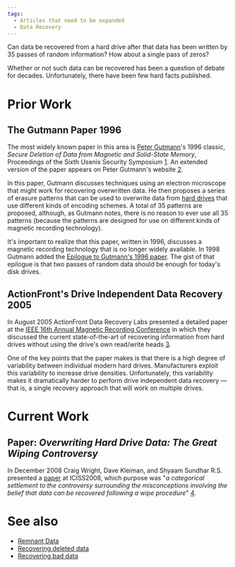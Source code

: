 ```yaml
---
tags:
  - Articles that need to be expanded
  - Data Recovery
---
```

Can data be recovered from a hard drive after that data has been written
by 35 passes of random information? How about a single pass of zeros?

Whether or not such data can be recovered has been a question of debate
for decades. Unfortunately, there have been few hard facts published.

# Prior Work

## The Gutmann Paper 1996

The most widely known paper in this area is [Peter
Gutmann](peter_gutmann.md)'s 1996 classic, *Secure Deletion of
Data from Magnetic and Solid-State Memory*, Proceedings of the Sixth
Usenix Security Symposium
[1](https://www.usenix.org/legacy/publications/library/proceedings/sec96/gutmann.html).
An extended version of the paper appears on Peter Gutmann's website
[2](http://www.cs.auckland.ac.nz/~pgut001/pubs/secure_del.html).

In this paper, Gutmann discusses techniques using an electron microscope
that might work for recovering overwritten data. He then proposes a
series of erasure patterns that can be used to overwrite data from [hard
drives](hard_drive.md) that use different kinds of encoding
schemes. A total of 35 patterns are proposed, although, as Gutmann
notes, there is no reason to ever use all 35 patterns (because the
patterns are designed for use on different kinds of magnetic recording
technology).

It's important to realize that this paper, written in 1996, discusses a
magnetic recording technology that is no longer widely available. In
1998 Gutmann added the [Epilogue to Gutmann's 1996
paper](epilogue_to_gutmann's_1996_paper.md). The gist of that
epilogue is that two passes of random data should be enough for today's
disk drives.

## ActionFront's Drive Independent Data Recovery 2005

In August 2005 ActionFront Data Recovery Labs presented a detailed
paper at the [IEEE 16th Annual Magnetic Recording
Conference](https://nanoandthepoor.org/) in which they discussed
the current state-of-the-art of recovering information from hard drives
without using the drive's own read/write heads
[3](https://www.seagate.com/de/de/contacts/).

One of the key points that the paper makes is that there is a high
degree of variability between individual modern hard drives.
Manufacturers exploit this variability to increase drive densities.
Unfortunately, this variability makes it dramatically harder to perform
drive independent data recovery — that is, a single recovery approach
that will work on multiple drives.

# Current Work

## Paper: *Overwriting Hard Drive Data: The Great Wiping Controversy*

In December 2008 Craig Wright, Dave Kleiman, and Shyaam Sundhar R.S.
presented a
[paper](http://tracedigital.be/pdf/overwriting_hard_drive_data.pdf) at
ICISS2008, which purpose was "*a categorical settlement to the
controversy surrounding the misconceptions involving the belief that
data can be recovered following a wipe procedure*"
[4](https://www.sans.org/blog/overwriting-hard-drive-data/).

# See also

* [Remnant Data](remnant_data.md)
* [Recovering deleted data](recovering_deleted_data.md)
* [Recovering bad data](recovering_bad_data.md)
